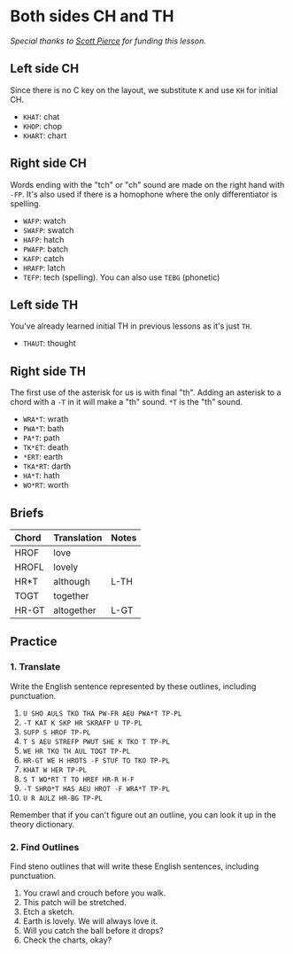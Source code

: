 # Both sides CH and TH

_Special thanks to _[_Scott Pierce_](https://ddrscott.github.io)_ for funding this lesson._

## Left side CH

Since there is no C key on the layout, we substitute `K` and use `KH` for initial CH.

<Steno-Display labels="all" stroke="KH" />

* `KHAT`: chat
* `KHOP`: chop
* `KHART`: chart

## Right side CH

Words ending with the "tch" or "ch" sound are made on the right hand with `-FP`. It's also used if there is a homophone where the only differentiator is spelling.

<Steno-Display labels="all" stroke="-FP" />

* `WAFP`: watch
* `SWAFP`: swatch
* `HAFP`: hatch
* `PWAFP`: batch
* `KAFP`: catch
* `HRAFP`: latch
* `TEFP`: tech \(spelling\). You can also use `TEBG` \(phonetic\)

## Left side TH

You've already learned initial TH in previous lessons as it's just `TH`.

<Steno-Display labels="all" stroke="TH" />

* `THAUT`: thought


## Right side TH

The first use of the asterisk for us is with final "th". Adding an asterisk to a chord with a `-T` in it will make a "th" sound. `*T` is the "th" sound.

<Steno-Display labels="all" stroke="*T" />

* `WRA*T`: wrath
* `PWA*T`: bath
* `PA*T`: path
* `TK*ET`: death
* `*ERT`: earth
* `TKA*RT`: darth
* `HA*T`: hath
* `WO*RT`: worth

## Briefs

| Chord | Translation | Notes |
|:------|:------------|:------|
| HROF  | love        |       |
| HROFL | lovely      |       |
| HR\*T | although    | L-TH  |
| TOGT  | together    |       |
| HR-GT | altogether  | L-GT  |

## Practice

### 1. Translate

Write the English sentence represented by these outlines, including punctuation.

1. `U SHO AULS TKO THA PW-FR AEU PWA*T TP-PL`
2. `-T KAT K SKP HR SKRAFP U TP-PL`
3. `SUFP S HROF TP-PL`
4. `T S AEU STREFP PWUT SHE K TKO T TP-PL`
5. `WE HR TKO TH AUL TOGT TP-PL`
6. `HR-GT WE H HROTS -F STUF TO TKO TP-PL`
7. `KHAT W HER TP-PL`
8. `S T WO*RT T TO HREF HR-R H-F`
9. `-T SHRO*T HAS AEU HROT -F WRA*T TP-PL`
10. `U R AULZ HR-BG TP-PL`

Remember that if you can't figure out an outline, you can look it up in the theory dictionary.

### 2. Find Outlines

Find steno outlines that will write these English sentences, including punctuation.

1. You crawl and crouch before you walk.
2. This patch will be stretched.
3. Etch a sketch.
4. Earth is lovely. We will always love it.
5. Will you catch the ball before it drops?
6. Check the charts, okay?
